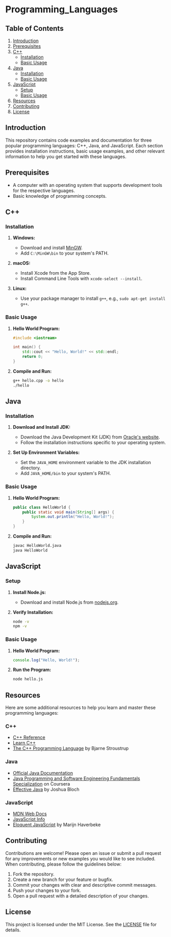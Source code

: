 # Programming_Languages

## Table of Contents
1. [Introduction](#introduction)
2. [Prerequisites](#prerequisites)
3. [C++](#cpp)
   - [Installation](#cpp-installation)
   - [Basic Usage](#cpp-basic-usage)
4. [Java](#java)
   - [Installation](#java-installation)
   - [Basic Usage](#java-basic-usage)
5. [JavaScript](#javascript)
   - [Setup](#javascript-setup)
   - [Basic Usage](#javascript-basic-usage)
6. [Resources](#resources)
7. [Contributing](#contributing)
8. [License](#license)

## Introduction

This repository contains code examples and documentation for three popular programming languages: C++, Java, and JavaScript. Each section provides installation instructions, basic usage examples, and other relevant information to help you get started with these languages.

## Prerequisites

- A computer with an operating system that supports development tools for the respective languages.
- Basic knowledge of programming concepts.

## C++

### Installation

1. **Windows:**
   - Download and install [MinGW](http://www.mingw.org/).
   - Add `C:\MinGW\bin` to your system's PATH.

2. **macOS:**
   - Install Xcode from the App Store.
   - Install Command Line Tools with `xcode-select --install`.

3. **Linux:**
   - Use your package manager to install `g++`, e.g., `sudo apt-get install g++`.

### Basic Usage

1. **Hello World Program:**
   ```cpp
   #include <iostream>

   int main() {
       std::cout << "Hello, World!" << std::endl;
       return 0;
   }
   ```

2. **Compile and Run:**
   ```sh
   g++ hello.cpp -o hello
   ./hello
   ```

## Java

### Installation

1. **Download and Install JDK:**
   - Download the Java Development Kit (JDK) from [Oracle's website](https://www.oracle.com/java/technologies/javase-downloads.html).
   - Follow the installation instructions specific to your operating system.

2. **Set Up Environment Variables:**
   - Set the `JAVA_HOME` environment variable to the JDK installation directory.
   - Add `JAVA_HOME/bin` to your system's PATH.

### Basic Usage

1. **Hello World Program:**
   ```java
   public class HelloWorld {
       public static void main(String[] args) {
           System.out.println("Hello, World!");
       }
   }
   ```

2. **Compile and Run:**
   ```sh
   javac HelloWorld.java
   java HelloWorld
   ```

## JavaScript

### Setup

1. **Install Node.js:**
   - Download and install Node.js from [nodejs.org](https://nodejs.org/).

2. **Verify Installation:**
   ```sh
   node -v
   npm -v
   ```

### Basic Usage

1. **Hello World Program:**
   ```javascript
   console.log("Hello, World!");
   ```

2. **Run the Program:**
   ```sh
   node hello.js
   ```

## Resources

Here are some additional resources to help you learn and master these programming languages:

### C++

- [C++ Reference](https://en.cppreference.com/)
- [Learn C++](https://www.learncpp.com/)
- [The C++ Programming Language](https://www.stroustrup.com/4th.html) by Bjarne Stroustrup

### Java

- [Official Java Documentation](https://docs.oracle.com/en/java/)
- [Java Programming and Software Engineering Fundamentals Specialization](https://www.coursera.org/specializations/java-programming) on Coursera
- [Effective Java](https://www.oreilly.com/library/view/effective-java/9780134686097/) by Joshua Bloch

### JavaScript

- [MDN Web Docs](https://developer.mozilla.org/en-US/docs/Web/JavaScript)
- [JavaScript Info](https://javascript.info/)
- [Eloquent JavaScript](https://eloquentjavascript.net/) by Marijn Haverbeke

## Contributing

Contributions are welcome! Please open an issue or submit a pull request for any improvements or new examples you would like to see included. When contributing, please follow the guidelines below:

1. Fork the repository.
2. Create a new branch for your feature or bugfix.
3. Commit your changes with clear and descriptive commit messages.
4. Push your changes to your fork.
5. Open a pull request with a detailed description of your changes.

## License

This project is licensed under the MIT License. See the [LICENSE](LICENSE) file for details.
